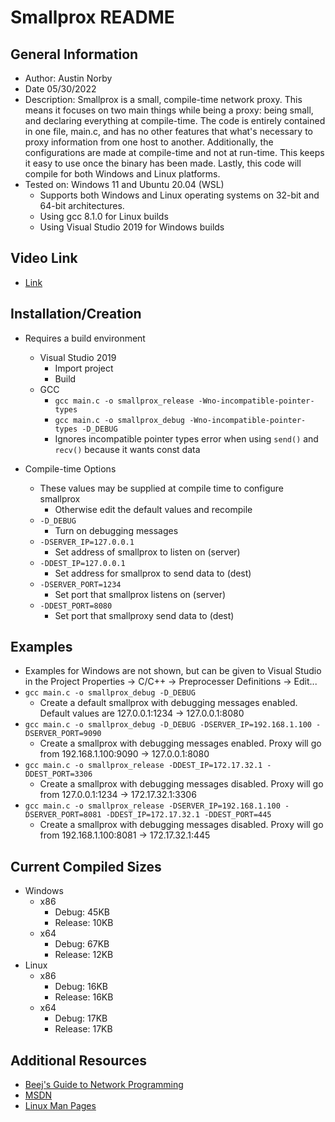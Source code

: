 # Smallprox README

## General Information
- Author: Austin Norby
- Date 05/30/2022
- Description: Smallprox is a small, compile-time network proxy. This means it focuses on two main things while being a proxy: being small, and declaring everything at compile-time. The code is entirely contained in one file, main.c, and has no other features that what's necessary to proxy information from one host to another. Additionally, the configurations are made at compile-time and not at run-time. This keeps it easy to use once the binary has been made. Lastly, this code will compile for both Windows and Linux platforms.
- Tested on: Windows 11 and Ubuntu 20.04 (WSL)
  - Supports both Windows and Linux operating systems on 32-bit and 64-bit architectures.
  - Using gcc 8.1.0 for Linux builds
  - Using Visual Studio 2019 for Windows builds

## Video Link
- [Link]()

## Installation/Creation
- Requires a build environment
  - Visual Studio 2019
    - Import project
    - Build
  - GCC
    - `gcc main.c -o smallprox_release -Wno-incompatible-pointer-types`
    - `gcc main.c -o smallprox_debug -Wno-incompatible-pointer-types -D_DEBUG`
    - Ignores incompatible pointer types error when using `send()` and `recv()` because it wants const data

- Compile-time Options
  - These values may be supplied at compile time to configure smallprox
    - Otherwise edit the default values and recompile
  - `-D_DEBUG`
    - Turn on debugging messages
  - `-DSERVER_IP=127.0.0.1`
    - Set address of smallprox to listen on (server)
  - `-DDEST_IP=127.0.0.1`
    - Set address for smallprox to send data to (dest)
  - `-DSERVER_PORT=1234`
    - Set port that smallprox listens on (server)
  - `-DDEST_PORT=8080`
    - Set port that smallproxy send data to (dest)

## Examples
- Examples for Windows are not shown, but can be given to Visual Studio in the Project Properties -> C/C++ -> Preprocesser Definitions -> Edit...
- `gcc main.c -o smallprox_debug -D_DEBUG`
  - Create a default smallprox with debugging messages enabled. Default values are 127.0.0.1:1234 -> 127.0.0.1:8080
- `gcc main.c -o smallprox_debug -D_DEBUG -DSERVER_IP=192.168.1.100 -DSERVER_PORT=9090`
  - Create a smallprox with debugging messages enabled. Proxy will go from 192.168.1.100:9090 -> 127.0.0.1:8080
- `gcc main.c -o smallprox_release -DDEST_IP=172.17.32.1 -DDEST_PORT=3306`
  - Create a smallprox with debugging messages disabled. Proxy will go from 127.0.0.1:1234 -> 172.17.32.1:3306
- `gcc main.c -o smallprox_release -DSERVER_IP=192.168.1.100 -DSERVER_PORT=8081 -DDEST_IP=172.17.32.1 -DDEST_PORT=445`
  - Create a smallprox with debugging messages disabled. Proxy will go from 192.168.1.100:8081 -> 172.17.32.1:445

## Current Compiled Sizes
- Windows
  - x86
    - Debug: 45KB
    - Release: 10KB
  - x64
    - Debug: 67KB
    - Release: 12KB
- Linux
  - x86
    - Debug: 16KB
    - Release: 16KB
  - x64
    - Debug: 17KB
    - Release: 17KB

## Additional Resources
- [Beej's Guide to Network Programming](https://beej.us/guide/bgnet/html/#a-simple-stream-server)
- [MSDN](https://docs.microsoft.com/en-us/)
- [Linux Man Pages](https://linux.die.net/man/)

